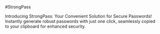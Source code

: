 #StrongPass

Introducing StrongPass: Your Convenient Solution for Secure Passwords! Instantly generate robust passwords with just one click, seamlessly copied to your clipboard for enhanced security.
